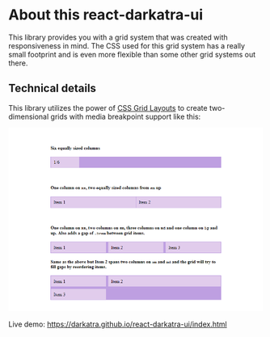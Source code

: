 # About this react-darkatra-ui

This library provides you with a grid system that was created with responsiveness in mind.
The CSS used for this grid system has a really small footprint and is even more flexible than some other grid systems out there.

## Technical details

This library utilizes the power of [CSS Grid Layouts](https://developer.mozilla.org/de/docs/Web/CSS/CSS_Grid_Layout) to create two-dimensional grids with media breakpoint support like this:

![Screenshot of /example](example/example.png)

Live demo: https://darkatra.github.io/react-darkatra-ui/index.html
